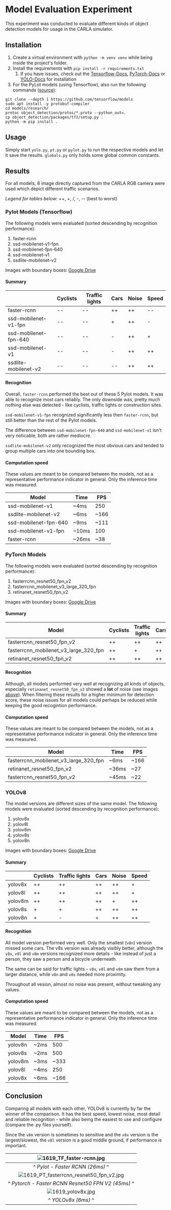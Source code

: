 # Model Evaluation Experiment

This experiment was conducted to evaluate different kinds of object detection models for usage in the CARLA simulator.

## Installation

1. Create a virtual environment with `python -m venv venv` while being inside the project's folder.
2. Install the requirements with `pip install -r requirements.txt`
   1. If you have issues, check out the [Tensorflow-Docs](https://www.tensorflow.org/hub/installation), [PyTorch-Docs](https://pytorch.org/get-started/locally/) or [YOLO-Docs](https://docs.ultralytics.com/quickstart/) for installation
3. For the PyLot models (using Tensorflow), also run the following commands ([source](https://www.tensorflow.org/hub/tutorials/tf2_object_detection)):

```shell
git clone --depth 1 https://github.com/tensorflow/models
sudo apt install -y protobuf-compiler
cd models/research/
protoc object_detection/protos/*.proto --python_out=.
cp object_detection/packages/tf2/setup.py .
python -m pip install .
```

## Usage

Simply start `yolo.py`, `pt.py` or `pylot.py` to run the respective models and let it save the results.
`globals.py` only holds some global common constants.

## Results

For all models, 8 image directly captured from the CARLA RGB camera were used which depict different traffic scenarios.

*Legend for tables below*: ++, +, /, -, -- (best to worst)

### Pylot Models (Tensorflow)

The following models were evaluated (sorted descending by recognition performance):

1. faster-rcnn
2. ssd-mobilenet-v1-fpn
3. ssd-mobilenet-fpn-640
4. ssd-mobilenet-v1
5. ssdlite-mobilenet-v2

Images with boundary boxes: [Google Drive](https://drive.google.com/drive/folders/1Jk0KNf1-inO1LN8YWoX0nd796w44zp7_?usp=sharing)

#### Summary

|                       | Cyclists | Traffic lights | Cars | Noise | Speed |
|-----------------------|----------|----------------|------|-------|-------|
| faster-rcnn           | --       | --             | ++   | ++    | --    |
| ssd-mobilenet-v1-fpn  | --       | --             | +    | ++    | -     |
| ssd-mobilenet-fpn-640 | --       | --             | -    | ++    | +     |
| ssd-mobilenet-v1      | --       | --             | -    | ++    | ++    |
| ssdlite-mobilenet-v2  | --       | --             | --   | ++    | ++    |

#### Recognition

Overall, `faster-rcnn` performed the best out of these 5 Pylot models. It was able to recognize most cars reliably. The only downside was, pretty much nothing else was detected - like cyclists, traffic lights or construction sites.

`ssd-mobilenet-v1-fpn` recognized significantly less then `faster-rcnn`, but still better than the rest of the Pylot models.

The difference between `ssd-mobilenet-fpn-640` and `ssd-mobilenet-v1` isn't very noticable, both are rather mediocre.

`ssdlite-mobilenet-v2` only recognized the most obvious cars and tended to group multiple cars into one bounding box.

#### Computation speed

These values are meant to be compared between the models, not as a representative performance indicator in general.
Only the inference time was measured.

| Model                     | Time  | FPS  |
|---------------------------|-------|------|
| ssd-mobilenet-v1          | ~4ms  | 250  |
| ssdlite-mobilenet-v2      | ~6ms  | ~166 |
| ssd-mobilenet-fpn-640     | ~9ms  | ~111 |
| ssd-mobilenet-v1-fpn      | ~10ms | 100  |
| faster-rcnn               | ~26ms | ~38  |

### PyTorch Models

The following models were evaluated (sorted descending by recognition performance):

1. fasterrcnn_resnet50_fpn_v2
2. fasterrcnn_mobilenet_v3_large_320_fpn
3. retinanet_resnet50_fpn_v2

Images with boundary boxes: [Google Drive](https://drive.google.com/drive/folders/1AnTCIx351_aXWTcdGusIR4kTUOcomcy-?usp=sharing)

#### Summary

| Model                                 | Cyclists | Traffic lights | Cars | Noise | Speed |
|---------------------------------------|----------|----------------|------|-------|-------|
| fasterrcnn_resnet50_fpn_v2            | ++       | ++             | ++   | -     | --    |
| fasterrcnn_mobilenet_v3_large_320_fpn | ++       | +              | ++   | /     | ++    |
| retinanet_resnet50_fpn_v2             | ++       | ++             | ++   | --    | -     |

#### Recognition

Although, all models performed very well at recognizing all kinds of objects, especially `retinanet_resnet50_fpn_v2` showed a **lot** of noise (see images [above](#pytorch-models)).
When filtering these results for a higher minimum for detection score, these noise issues for all models could perhaps be reduced while keeping the good recogintion performance.

#### Computation speed

These values are meant to be compared between the models, not as a representative performance indicator in general.
Only the inference time was measured.

| Model                                 | Time  | FPS  |
|---------------------------------------|-------|------|
| fasterrcnn_mobilenet_v3_large_320_fpn | ~6ms  | ~166 |
| retinanet_resnet50_fpn_v2             | ~36ms | ~27  |
| fasterrcnn_resnet50_fpn_v2            | ~45ms | ~22  |

### YOLOv8

The model versions are different sizes of the same model.
The following models were evaluated (sorted descending by recognition performance):

1. yolov8x
2. yolov8l
3. yolov8m
4. yolov8s
5. yolov8n

Images with boundary boxes: [Google Drive](https://drive.google.com/drive/folders/1u6T0Q3kd9FqjiBWMqzlT-3-fglMqlkBB?usp=sharing)

#### Summary

|         | Cyclists | Traffic lights | Cars | Noise | Speed |
|---------|----------|----------------|------|-------|-------|
| yolov8x | ++       | ++             | ++   | ++    | +     |
| yolov8l | ++       | ++             | ++   | ++    | +     |
| yolov8m | ++       | ++             | ++   | +     | ++    |
| yolov8s | +        | +              | ++   | ++    | ++    |
| yolov8n | +        | -              | +    | ++    | ++    |

#### Recognition

All model version performed very well. Only the smallest (`v8n`) version missed some cars. The v8s version was already visibly better, although the `v8x`, `v8l` and `v8m` versions recognized more details - like instead of just a person, they saw a person and a bicycle underneath.

The same can be said for traffic lights - `v8x`, `v8l` and `v8m` saw them from a larger distance, while `v8n` and `v8s` needed more proximity.

Throughout all vesion, almost no noise was present, without tweaking any values.

#### Computation speed

These values are meant to be compared between the models, not as a representative performance indicator in general.
Only the inference time was measured.

| Model   | Time | FPS  |
|---------|------|------|
| yolov8n | ~2ms | 500  |
| yolov8s | ~2ms | 500  |
| yolov8m | ~3ms | ~333 |
| yolov8l | ~4ms | 250  |
| yolov8x | ~6ms | ~166 |

## Conclusion

Comparing all models with each other, YOLOv8 is currently by far the winner of the comparison. It has the best speed, lowest noise, most detail and reliable recognition - while also being the easiest to use and configure (compare the .py files yourself).

Since the `v8m` version is sometimes to sensitive and the `v8x` version is the largest/slowest, the `v8l` version is a good middle ground, if performance is important.

| ![1619_TF_faster-rcnn.jpg](asset-copies/1619_TF_faster-rcnn.jpg) |
|:--:|
| ^ *Pylot - Faster RCNN (26ms)* ^ |
| ![1619_PT_fasterrcnn_resnet50_fpn_v2.jpg](asset-copies/1619_PT_fasterrcnn_resnet50_fpn_v2.jpg) |
| ^ *Pytorch - Faster RCNN Resnet50 FPN V2 (45ms)* ^ |
| ![1619_yolov8x.jpg](asset-copies/1619_yolov8x.jpg) |
| ^ *YOLOv8x (6ms)* ^ |
